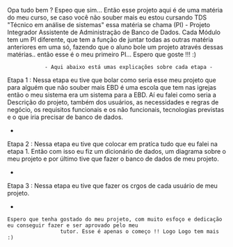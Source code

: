 Opa tudo bem ? Espeo que sim... Então esse projeto aqui é de uma matéria do meu curso, se caso você não souber mais eu estou cursando TDS 
"Técnico em análise de sistemas" essa matéria se chama (PI) - Projeto Integrador Assistente de Administração de Banco de Dados. Cada Módulo
tem um PI diferente, que tem a função de juntar todas as outras matéria anteriores em uma só, fazendo que o aluno bole um projeto através dessas matérias.. 
então esse é o meu primeiro PI... Espero que goste !!! :)

				- Aqui abaixo está umas explicações sobre cada etapa -




		
Etapa 1 : Nessa etapa eu tive que bolar como seria esse meu projeto que para alguém que não souber mais EBD é uma escola que tem nas igrejas
então o meu sistema era um sistema para a EBD. Aí eu falei como seria a Descrição do projeto, também dos usuários, as necessidades e regras de negócio,
os requisitos funcionais e os não funcionais, tecnologias previstas e o que iria precisar de banco de dados.

-

Etapa 2 : Nessa etapa eu tive que colocar em pratíca tudo que eu falei na etapa 1. Então com isso eu fiz um dicionário de dados, um diagrama sobre o meu projeto
e por último tive que fazer o banco de dados de meu projeto.

-

Etapa 3 : Nessa etapa eu tive que fazer os crgos de cada usuário de meu projeto.

-

    Espero que tenha gostado do meu projeto, com muito esfoço e dedicação eu conseguir fazer e ser aprovado pelo meu
	     			 tutor. Esse é apenas o começo !! Logo Logo tem mais :)
